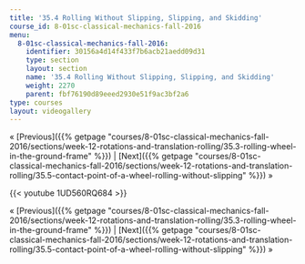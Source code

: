 ```yaml
---
title: '35.4 Rolling Without Slipping, Slipping, and Skidding'
course_id: 8-01sc-classical-mechanics-fall-2016
menu:
  8-01sc-classical-mechanics-fall-2016:
    identifier: 30156a4d14f433f7b6acb21aedd09d31
    type: section
    layout: section
    name: '35.4 Rolling Without Slipping, Slipping, and Skidding'
    weight: 2270
    parent: fbf76190d89eeed2930e51f9ac3bf2a6
type: courses
layout: videogallery
---
```

« [Previous]({{% getpage "courses/8-01sc-classical-mechanics-fall-2016/sections/week-12-rotations-and-translation-rolling/35.3-rolling-wheel-in-the-ground-frame" %}}) | [Next]({{% getpage "courses/8-01sc-classical-mechanics-fall-2016/sections/week-12-rotations-and-translation-rolling/35.5-contact-point-of-a-wheel-rolling-without-slipping" %}}) »

{{< youtube 1UD560RQ684 >}}

« [Previous]({{% getpage "courses/8-01sc-classical-mechanics-fall-2016/sections/week-12-rotations-and-translation-rolling/35.3-rolling-wheel-in-the-ground-frame" %}}) | [Next]({{% getpage "courses/8-01sc-classical-mechanics-fall-2016/sections/week-12-rotations-and-translation-rolling/35.5-contact-point-of-a-wheel-rolling-without-slipping" %}}) »